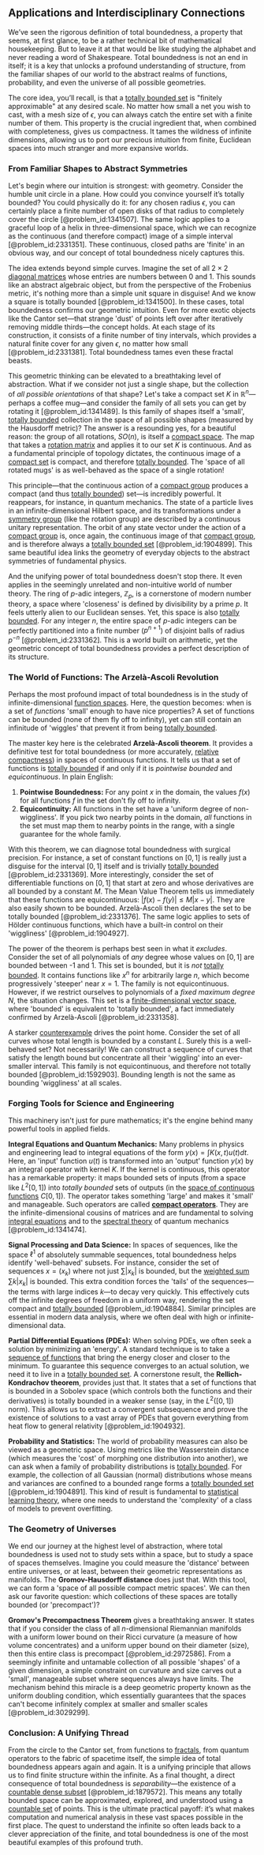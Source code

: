 ## Applications and Interdisciplinary Connections

We’ve seen the rigorous definition of total boundedness, a property that seems, at first glance, to be a rather technical bit of mathematical housekeeping. But to leave it at that would be like studying the alphabet and never reading a word of Shakespeare. Total boundedness is not an end in itself; it is a key that unlocks a profound understanding of structure, from the familiar shapes of our world to the abstract realms of functions, probability, and even the universe of all possible geometries.

The core idea, you’ll recall, is that a [totally bounded set](@article_id:157387) is "finitely approximable" at any desired scale. No matter how small a net you wish to cast, with a mesh size of $\epsilon$, you can always catch the entire set with a finite number of them. This property is the crucial ingredient that, when combined with completeness, gives us compactness. It tames the wildness of infinite dimensions, allowing us to port our precious intuition from finite, Euclidean spaces into much stranger and more expansive worlds.

### From Familiar Shapes to Abstract Symmetries

Let's begin where our intuition is strongest: with geometry. Consider the humble unit circle in a plane. How could you convince yourself it’s totally bounded? You could physically do it: for any chosen radius $\epsilon$, you can certainly place a finite number of open disks of that radius to completely cover the circle [@problem_id:1341507]. The same logic applies to a graceful loop of a helix in three-dimensional space, which we can recognize as the continuous (and therefore compact) image of a simple interval [@problem_id:2331351]. These continuous, closed paths are 'finite' in an obvious way, and our concept of total boundedness nicely captures this.

The idea extends beyond simple curves. Imagine the set of all $2 \times 2$ [diagonal matrices](@article_id:148734) whose entries are numbers between $0$ and $1$. This sounds like an abstract algebraic object, but from the perspective of the Frobenius metric, it's nothing more than a simple unit square in disguise! And we know a square is totally bounded [@problem_id:1341500]. In these cases, total boundedness confirms our geometric intuition. Even for more exotic objects like the Cantor set—that strange 'dust' of points left over after iteratively removing middle thirds—the concept holds. At each stage of its construction, it consists of a finite number of tiny intervals, which provides a natural finite cover for any given $\epsilon$, no matter how small [@problem_id:2331381]. Total boundedness tames even these fractal beasts.

This geometric thinking can be elevated to a breathtaking level of abstraction. What if we consider not just a single shape, but the collection of *all possible orientations* of that shape? Let's take a compact set $K$ in $\mathbb{R}^n$—perhaps a coffee mug—and consider the family of all sets you can get by rotating it [@problem_id:1341489]. Is this family of shapes itself a 'small', [totally bounded](@article_id:136230) collection in the space of all possible shapes (measured by the Hausdorff metric)? The answer is a resounding yes, for a beautiful reason: the group of all rotations, $SO(n)$, is itself a [compact space](@article_id:149306). The map that takes a [rotation matrix](@article_id:139808) and applies it to our set $K$ is continuous. And as a fundamental principle of topology dictates, the continuous image of a [compact set](@article_id:136463) is compact, and therefore [totally bounded](@article_id:136230). The 'space of all rotated mugs' is as well-behaved as the space of a single rotation!

This principle—that the continuous action of a [compact group](@article_id:196306) produces a compact (and thus [totally bounded](@article_id:136230)) set—is incredibly powerful. It reappears, for instance, in quantum mechanics. The state of a particle lives in an infinite-dimensional Hilbert space, and its transformations under a [symmetry group](@article_id:138068) (like the rotation group) are described by a continuous unitary representation. The orbit of any state vector under the action of a [compact group](@article_id:196306) is, once again, the continuous image of that [compact group](@article_id:196306), and is therefore always a [totally bounded set](@article_id:157387) [@problem_id:1904899]. This same beautiful idea links the geometry of everyday objects to the abstract symmetries of fundamental physics.

And the unifying power of total boundedness doesn't stop there. It even applies in the seemingly unrelated and non-intuitive world of number theory. The ring of $p$-adic integers, $\mathbb{Z}_p$, is a cornerstone of modern number theory, a space where 'closeness' is defined by divisibility by a prime $p$. It feels utterly alien to our Euclidean senses. Yet, this space is also [totally bounded](@article_id:136230). For any integer $n$, the entire space of $p$-adic integers can be perfectly partitioned into a finite number ($p^{n+1}$) of disjoint balls of radius $p^{-n}$ [@problem_id:2331362]. This is a world built on arithmetic, yet the geometric concept of total boundedness provides a perfect description of its structure.

### The World of Functions: The Arzelà-Ascoli Revolution

Perhaps the most profound impact of total boundedness is in the study of infinite-dimensional [function spaces](@article_id:142984). Here, the question becomes: when is a set of *functions* 'small' enough to have nice properties? A set of functions can be bounded (none of them fly off to infinity), yet can still contain an infinitude of 'wiggles' that prevent it from being [totally bounded](@article_id:136230).

The master key here is the celebrated **Arzelà-Ascoli theorem**. It provides a definitive test for total boundedness (or more accurately, [relative compactness](@article_id:182674)) in spaces of continuous functions. It tells us that a set of functions is [totally bounded](@article_id:136230) if and only if it is *pointwise bounded* and *equicontinuous*. In plain English:
1.  **Pointwise Boundedness:** For any point $x$ in the domain, the values $f(x)$ for all functions $f$ in the set don't fly off to infinity.
2.  **Equicontinuity:** All functions in the set have a 'uniform degree of non-wiggliness'. If you pick two nearby points in the domain, *all* functions in the set must map them to nearby points in the range, with a single guarantee for the whole family.

With this theorem, we can diagnose total boundedness with surgical precision. For instance, a set of constant functions on $[0,1]$ is really just a disguise for the interval $[0,1]$ itself and is trivially [totally bounded](@article_id:136230) [@problem_id:2331369]. More interestingly, consider the set of differentiable functions on $[0,1]$ that start at zero and whose derivatives are all bounded by a constant $M$. The Mean Value Theorem tells us immediately that these functions are equicontinuous: $|f(x) - f(y)| \le M|x-y|$. They are also easily shown to be bounded. Arzelà-Ascoli then declares the set to be totally bounded [@problem_id:2331376]. The same logic applies to sets of Hölder continuous functions, which have a built-in control on their 'wiggliness' [@problem_id:1904927].

The power of the theorem is perhaps best seen in what it *excludes*. Consider the set of all polynomials of *any* degree whose values on $[0,1]$ are bounded between -1 and 1. This set is bounded, but it is *not* [totally bounded](@article_id:136230). It contains functions like $x^n$ for arbitrarily large $n$, which become progressively 'steeper' near $x=1$. The family is not equicontinuous. However, if we restrict ourselves to polynomials of a *fixed maximum degree* $N$, the situation changes. This set is a [finite-dimensional vector space](@article_id:186636), where 'bounded' is equivalent to 'totally bounded', a fact immediately confirmed by Arzelà-Ascoli [@problem_id:2331358].

A starker [counterexample](@article_id:148166) drives the point home. Consider the set of all curves whose total length is bounded by a constant $L$. Surely this is a well-behaved set? Not necessarily! We can construct a sequence of curves that satisfy the length bound but concentrate all their 'wiggling' into an ever-smaller interval. This family is not equicontinuous, and therefore not totally bounded [@problem_id:1592903]. Bounding length is not the same as bounding 'wiggliness' at all scales.

### Forging Tools for Science and Engineering

This machinery isn't just for pure mathematics; it's the engine behind many powerful tools in applied fields.

**Integral Equations and Quantum Mechanics:** Many problems in physics and engineering lead to integral equations of the form $y(x) = \int K(x,t) u(t) dt$. Here, an 'input' function $u(t)$ is transformed into an 'output' function $y(x)$ by an integral operator with kernel $K$. If the kernel is continuous, this operator has a remarkable property: it maps bounded sets of inputs (from a space like $L^2[0,1]$) into *totally bounded* sets of outputs (in the [space of continuous functions](@article_id:149901) $C[0,1]$). The operator takes something 'large' and makes it 'small' and manageable. Such operators are called **[compact operators](@article_id:138695)**. They are the infinite-dimensional cousins of matrices and are fundamental to solving [integral equations](@article_id:138149) and to the [spectral theory](@article_id:274857) of quantum mechanics [@problem_id:1341474].

**Signal Processing and Data Science:** In spaces of sequences, like the space $\ell^1$ of absolutely summable sequences, total boundedness helps identify 'well-behaved' subsets. For instance, consider the set of sequences $x=(x_k)$ where not just $\sum |x_k|$ is bounded, but the [weighted sum](@article_id:159475) $\sum k|x_k|$ is bounded. This extra condition forces the 'tails' of the sequences—the terms with large indices $k$—to decay very quickly. This effectively cuts off the infinite degrees of freedom in a uniform way, rendering the set compact and [totally bounded](@article_id:136230) [@problem_id:1904884]. Similar principles are essential in modern data analysis, where we often deal with high or infinite-dimensional data.

**Partial Differential Equations (PDEs):** When solving PDEs, we often seek a solution by minimizing an 'energy'. A standard technique is to take a [sequence of functions](@article_id:144381) that bring the energy closer and closer to the minimum. To guarantee this sequence converges to an actual solution, we need it to live in a [totally bounded set](@article_id:157387). A cornerstone result, the **Rellich-Kondrachov theorem**, provides just that. It states that a set of functions that is bounded in a Sobolev space (which controls both the functions and their derivatives) is totally bounded in a weaker sense (say, in the $L^2([0,1])$ norm). This allows us to extract a convergent subsequence and prove the existence of solutions to a vast array of PDEs that govern everything from heat flow to general relativity [@problem_id:1904932].

**Probability and Statistics:** The world of probability measures can also be viewed as a geometric space. Using metrics like the Wasserstein distance (which measures the 'cost' of morphing one distribution into another), we can ask when a family of probability distributions is [totally bounded](@article_id:136230). For example, the collection of all Gaussian (normal) distributions whose means and variances are confined to a bounded range forms a [totally bounded set](@article_id:157387) [@problem_id:1904891]. This kind of result is fundamental to [statistical learning theory](@article_id:273797), where one needs to understand the 'complexity' of a class of models to prevent overfitting.

### The Geometry of Universes

We end our journey at the highest level of abstraction, where total boundedness is used not to study sets within a space, but to study a space of spaces themselves. Imagine you could measure the 'distance' between entire universes, or at least, between their geometric representations as manifolds. The **Gromov-Hausdorff distance** does just that. With this tool, we can form a 'space of all possible compact metric spaces'. We can then ask our favorite question: which collections of these spaces are totally bounded (or 'precompact')?

**Gromov's Precompactness Theorem** gives a breathtaking answer. It states that if you consider the class of all $n$-dimensional Riemannian manifolds with a uniform lower bound on their Ricci curvature (a measure of how volume concentrates) and a uniform upper bound on their diameter (size), then this entire class is precompact [@problem_id:2972586]. From a seemingly infinite and untamable collection of all possible 'shapes' of a given dimension, a simple constraint on curvature and size carves out a 'small', manageable subset where sequences always have limits. The mechanism behind this miracle is a deep geometric property known as the uniform doubling condition, which essentially guarantees that the spaces can't become infinitely complex at smaller and smaller scales [@problem_id:3029299].

### Conclusion: A Unifying Thread

From the circle to the Cantor set, from functions to [fractals](@article_id:140047), from quantum operators to the fabric of spacetime itself, the simple idea of total boundedness appears again and again. It is a unifying principle that allows us to find finite structure within the infinite. As a final thought, a direct consequence of total boundedness is *separability*—the existence of a [countable dense subset](@article_id:147176) [@problem_id:1879572]. This means any totally bounded space can be approximated, explored, and understood using a [countable set](@article_id:139724) of points. This is the ultimate practical payoff: it’s what makes computation and numerical analysis in these vast spaces possible in the first place. The quest to understand the infinite so often leads back to a clever appreciation of the finite, and total boundedness is one of the most beautiful examples of this profound truth.